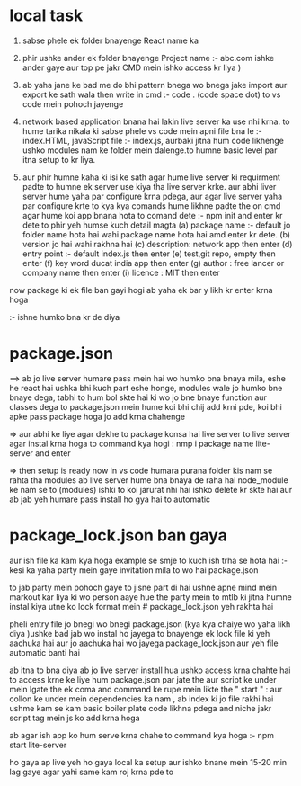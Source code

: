 # local task

1. sabse phele ek folder bnayenge React name ka 

2. phir ushke ander ek folder bnayenge Project name :- abc.com ishke ander gaye aur top pe jakr CMD mein ishko access kr liya )

3. ab yaha jane ke bad me do bhi pattern bnega wo bnega jake import aur export ke sath wala then write in cmd :- code . (code space dot) to vs code mein pohoch jayenge

4. network based application bnana hai lakin live server ka use nhi krna.
to hume tarika nikala ki sabse phele vs code mein apni file bna le :- index.HTML, javaScript file :- index.js, aurbaki jitna hum code likhenge ushko modules nam ke folder mein dalenge.to humne basic level par itna setup to kr liya.

5. aur phir humne kaha ki isi ke sath agar hume live server ki requirment padte to humne ek server use kiya tha live server krke. aur abhi liver server hume yaha par configure krna pdega,
aur agar live server yaha par configure krte  to kya kya comands hume likhne padte the on cmd
agar hume koi app bnana hota to comand dete  :- npm init and enter kr dete 
to phir yeh humse kuch detail magta
(a) package name :- default jo folder name hota hai wahi package name hota hai amd enter kr dete.
(b) version jo hai wahi rakhna hai
(c) description: network app then enter
(d) entry point :- default index.js then enter
(e) test,git repo, empty then enter
(f) key word ducat india app then enter
(g) author : free lancer or company name then enter
(i) licence : MIT then enter

now package ki ek file ban gayi hogi
 ab yaha ek bar y likh kr enter krna hoga

 :- ishne humko bna kr de diya 
 # package.json

 ==> ab jo live server humare pass mein hai wo humko bna bnaya mila, 
 eshe he react hai ushka bhi kuch part eshe honge, modules wale jo humko bne bnaye dega,
 tabhi to hum bol skte hai ki wo jo bne bnaye function aur classes dega to package.json mein hume koi bhi chij add krni pde, koi bhi apke pass package hoga jo add krna chahenge
 
 
 => aur abhi ke liye agar dekhe to package konsa hai live server
 to live server agar instal krna hoga to command kya hogi : nmp i package name lite-server and enter


 => then setup is ready 
 now in vs code humara purana folder kis nam se rahta tha modules ab live server hume bna bnaya de raha hai node_module ke nam se to (modules) ishki to koi jarurat nhi hai ishko delete kr skte hai
 aur ab jab yeh humare pass install ho gya hai to automatic 
 # package_lock.json ban gaya 
 aur ish file ka kam kya hoga 
 example se smje to kuch ish trha se hota hai
 :- kesi ka yaha party mein gaye invitation mila to wo hai package.json

 to jab party mein pohoch gaye to jisne part di hai ushne apne mind mein markout kar liya ki wo person aaye hue the party mein
 to mtlb ki jitna humne instal kiya utne ko lock format mein # package_lock.json yeh rakhta hai

 pheli entry file jo bnegi wo bnegi package.json (kya kya chaiye wo yaha likh diya )ushke bad jab wo instal ho jayega to bnayenge ek lock file ki yeh aachuka hai aur jo aachuka hai wo jayega package_lock.json aur yeh file automatic banti hai

 ab itna to bna diya ab jo live server install hua ushko access krna chahte hai to access krne ke liye hum package.json par jate the aur script ke under mein lgate the ek coma 
 and command ke rupe mein likte the " start " : aur collon ke under mein dependencies ka nam
 , ab index ki jo file rakhi hai ushme kam se kam basic boiler plate code likhna pdega and niche jakr script tag mein js ko add krna hoga

 ab agar ish app ko hum serve krna chahe to command kya hoga :- npm start lite-server

 ho gaya ap live yeh ho gaya local ka setup aur ishko bnane mein 15-20 min lag gaye agar yahi same kam roj krna pde to

